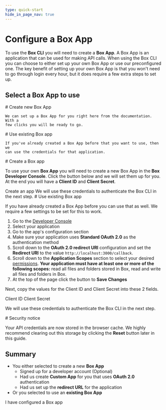 ```yaml
---
type: quick-start
hide_in_page_nav: true
---
```


# Configure a Box App

To use the **Box CLI** you will need to create a **Box App**. A Box App is
an application that can be used for making API calls. When
using the Box CLI you can choose to either set up your own Box App or use
our preconfigured one. The key benefit of setting up your own Box App
is that you won't need to go through login every hour, but it does require a few
extra steps to set up.

## Select a Box App to use

<Grid columns='2'>
  <Choose option='cli.app_type' value='create_new' color='blue'>
    # Create new Box App

    We can set up a Box App for you right here from the documentation. With a
    few clicks you will be ready to go.
  </Choose>

  <Choose option='cli.app_type' value='use_existing' color='red'>
    # Use existing Box app

    If you've already created a Box App before that you want to use, then we
    can use the credentials for that application.
  </Choose>
</Grid>

<Choice option='cli.app_type' value='create_new,clicked' color='blue'>
  # Create a Box app

  To use your own **Box App** you will need to create a
  new Box App in the **Box Developer Console**. Click the button below and we
  will set them up for you. At the end you will have a **Client ID** and
  **Client Secret**.

  <Trigger option="cli.app_type" value="clicked">
    <AppButton
      id='cli'
      name='Box CLI'
      scopes='root_readonly,root_readwrite,manage_managed_users,manage_groups,manage_webhook,manage_enterprise_properties,manage_data_retention,manage_triggers,sign_requests.readwrite,item_execute_integration'
      can_act_as_user
      authentication_type='auth_code_grant'
      redirect_url='http://localhost:3000/callback'
      cors_origins=''>
      Create an app
    </AppButton>
  </Trigger>

  <Observe option="cli.app_type" value="clicked">
    We will use these credentials to authenticate the Box CLI in the next
    step.
  </Observe>
</Choice>

<Choice option='cli.app_type' value='use_existing' color='red'>
  # Use existing Box app

  If you have already created a Box App before you can use that as well. We
  require a few settings to be set for this to work.

  1. Go to the [Developer Console][devconsole]
  2. Select your application
  3. Go to the app's configuration section
  4. Make sure your application uses **Standard OAuth 2.0** as the
     authentication method
  5. Scroll down to the **OAuth 2.0 redirect URI** configuration and set the
     **Redirect URI** to the value `http://localhost:3000/callback`.
  6. Scroll down to the **Application Scopes** section to select your desired
     [permissions][scopes]. **Your application must have at least one or more**
     **of the following scopes:** read all files and folders
     stored in Box, read and write all files and folders in Box.
  7. At the top of the page click the button to **Save Changes**

  Next, copy the values for the Client ID and Client Secret into these 2 fields.

  <Store id='cli_credentials.client_id' placeholder='zECq2EkYBjZ...' pattern='\w{32}'>
    Client ID
  </Store>

  <Store id='cli_credentials.client_secret' placeholder='913td9hr6jo...' pattern='\w{32}'>
    Client Secret
  </Store>

  We will use these credentials to authenticate the Box CLI in the next
  step.
</Choice>

<Choice option='cli.app_type' value='create_new,use_existing,clicked' color='none'>

<Message danger>
  # Security notice

  Your API credentials are now stored in the browser cache. We highly
  recommend clearing out this storage by clicking the **Reset** button later in
  this guide.
</Message>

</Choice>

<Choice option='cli.app_type' value='create_new,use_existing,clicked' color='none'>

## Summary

* You either selected to create a new **Box App**
  * Signed up for a developer account (Optional)
  * Had us create **Custom App** for you that uses **OAuth 2.0** authentication
  * Had us set up the **redirect URL** for the application
* Or you selected to use an **existing Box App**

</Choice>

<Observe option='cli.app_type' value='create_new,use_existing,clicked'>
  <Next>I have configured a Box app</Next>
</Observe>

[devconsole]: https://account.box.com/developers/services
[signup]: https://account.box.com/signup/n/developer
[scopes]: https://developer.box.com/guides/api-calls/permissions-and-errors/scopes/
